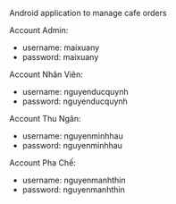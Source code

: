 Android application to manage cafe orders

Account Admin:
- username: maixuany
- password: maixuany

Account Nhân Viên:
- username: nguyenducquynh
- password: nguyenducquynh

Account Thu Ngân:
- username: nguyenminhhau
- password: nguyenminhhau

Account Pha Chế:
- username: nguyenmanhthin
- password: nguyenmanhthin
